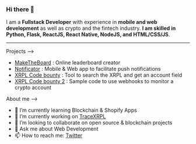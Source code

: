 ### Hi there 👋

I am a **Fullstack Developer** with experience in **mobile and web development** as well as crypto and the fintech industry. **I am skilled in Python, Flask, ReactJS, React Native, NodeJS, and HTML/CSS/JS**.

---
Projects -->
- [MakeTheBoard](https://www.maketheboard.com) : Online leaderboard creator
- [Notificator](https://www.notificatorus.com) : Mobile & Web app to facilitate push notifications
- [XRPL Code bounty](https://github.com/XRPLF/xrpl-dev-portal/pull/1644) : Tool to search the XRPL and get an account field
- [XRPL Code bounty 2](https://github.com/XRPLF/xrpl-dev-portal/pull/1499) : Sample code to use webhooks to monitor a crypto account

About me -->
- 🌱 I’m currently learning Blockchain & Shopify Apps
- 🔭 I’m currently working on [TraceXRPL](https://github.com/ripci504/TraceXRPL)
- 👯 I’m looking to collaborate on open source & blockchain projects
- 💬 Ask me about Web Development
- 📫 How to reach me: [Twitter](https://twitter.com/ripci504)
